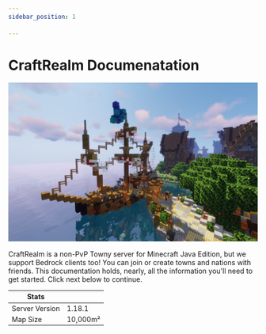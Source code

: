 ```yaml
---
sidebar_position: 1

---
```


# CraftRealm Documenatation

![Spawn](/img/boat.png)

CraftRealm is a non-PvP Towny server for Minecraft Java Edition, but we support Bedrock clients too! You can join or create towns and nations with friends. This documentation holds, nearly, all the information you'll need to get started. Click next below to continue.

| Stats      |  |
| ----------- | ----------- |
| Server Version      | 1.18.1       |
| Map Size   | 10,000m²        |